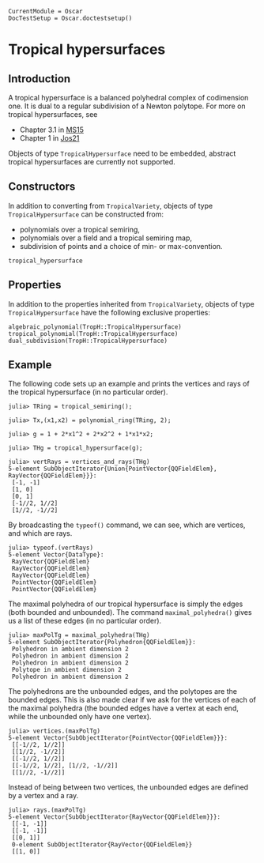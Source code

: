 ```@meta
CurrentModule = Oscar
DocTestSetup = Oscar.doctestsetup()
```
# Tropical hypersurfaces

## Introduction
A tropical hypersurface is a balanced polyhedral complex of codimension one.  It is dual to a regular subdivision of a Newton polytope. For more on tropical hypersurfaces, see
- Chapter 3.1 in [MS15](@cite)
- Chapter 1 in [Jos21](@cite)

Objects of type `TropicalHypersurface` need to be embedded, abstract tropical hypersurfaces are currently not supported.

## Constructors
In addition to converting from `TropicalVariety`, objects of type `TropicalHypersurface` can be constructed from:
- polynomials over a tropical semiring,
- polynomials over a field and a tropical semiring map,
- subdivision of points and a choice of min- or max-convention.
```@docs
tropical_hypersurface
```

## Properties
In addition to the properties inherited from `TropicalVariety`, objects of type `TropicalHypersurface` have the following exclusive properties:
```@docs
algebraic_polynomial(TropH::TropicalHypersurface)
tropical_polynomial(TropH::TropicalHypersurface)
dual_subdivision(TropH::TropicalHypersurface)
```

## Example
The following code sets up an example and prints the vertices and rays of the tropical hypersurface (in no particular order).
```jldoctest exampleHypersurface
julia> TRing = tropical_semiring();

julia> Tx,(x1,x2) = polynomial_ring(TRing, 2);

julia> g = 1 + 2*x1^2 + 2*x2^2 + 1*x1*x2;

julia> THg = tropical_hypersurface(g);

julia> vertRays = vertices_and_rays(THg)
5-element SubObjectIterator{Union{PointVector{QQFieldElem}, RayVector{QQFieldElem}}}:
 [-1, -1]
 [1, 0]
 [0, 1]
 [-1//2, 1//2]
 [1//2, -1//2]
```
By broadcasting the `typeof()` command, we can see, which are vertices, and which are rays.
```jldoctest exampleHypersurface
julia> typeof.(vertRays)
5-element Vector{DataType}:
 RayVector{QQFieldElem}
 RayVector{QQFieldElem}
 RayVector{QQFieldElem}
 PointVector{QQFieldElem}
 PointVector{QQFieldElem}
```
The maximal polyhedra of our tropical hypersurface is simply the edges (both bounded and unbounded). The command `maximal_polyhedra()` gives us a list of these edges (in no particular order).
```jldoctest exampleHypersurface
julia> maxPolTg = maximal_polyhedra(THg)
5-element SubObjectIterator{Polyhedron{QQFieldElem}}:
 Polyhedron in ambient dimension 2
 Polyhedron in ambient dimension 2
 Polyhedron in ambient dimension 2
 Polytope in ambient dimension 2
 Polyhedron in ambient dimension 2
```
The polyhedrons are the unbounded edges, and the polytopes are the bounded edges. This is also made clear if we ask for the vertices of each of the maximal polyhedra (the bounded edges have a vertex at each end, while the unbounded only have one vertex).
```jldoctest exampleHypersurface
julia> vertices.(maxPolTg)
5-element Vector{SubObjectIterator{PointVector{QQFieldElem}}}:
 [[-1//2, 1//2]]
 [[1//2, -1//2]]
 [[-1//2, 1//2]]
 [[-1//2, 1//2], [1//2, -1//2]]
 [[1//2, -1//2]]
```
Instead of being between two vertices, the unbounded edges are defined by a vertex and a ray.
```jldoctest exampleHypersurface
julia> rays.(maxPolTg)
5-element Vector{SubObjectIterator{RayVector{QQFieldElem}}}:
 [[-1, -1]]
 [[-1, -1]]
 [[0, 1]]
 0-element SubObjectIterator{RayVector{QQFieldElem}}
 [[1, 0]]
```
